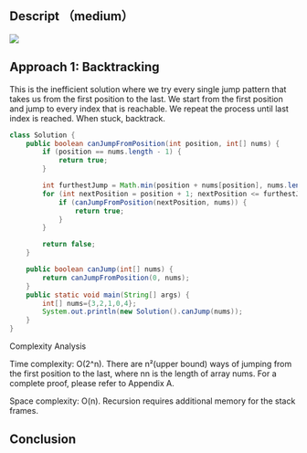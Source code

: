 ## Descript	（medium）

![](https://ws3.sinaimg.cn/large/006tNc79ly1g4tz5xribgj313w0py0wr.jpg)

## Approach 1: Backtracking

This is the inefficient solution where we try every single jump pattern that takes us from the first position to the last. We start from the first position and jump to every index that is reachable. We repeat the process until last index is reached. When stuck, backtrack.

``` JAVA
class Solution {
	public boolean canJumpFromPosition(int position, int[] nums) {
		if (position == nums.length - 1) {
			return true;
		}

		int furthestJump = Math.min(position + nums[position], nums.length - 1);
		for (int nextPosition = position + 1; nextPosition <= furthestJump; nextPosition++) {
			if (canJumpFromPosition(nextPosition, nums)) {
				return true;
			}
		}

		return false;
	}

	public boolean canJump(int[] nums) {
		return canJumpFromPosition(0, nums);
	}
	public static void main(String[] args) {
		int[] nums={3,2,1,0,4};
		System.out.println(new Solution().canJump(nums));
	}
}
```
Complexity Analysis

Time complexity: O(2^n). There are n²(upper bound) ways of jumping from the first position to the last, where nn is the length of array nums. For a complete proof, please refer to Appendix A.

Space complexity: O(n). Recursion requires additional memory for the stack frames. 


## Conclusion


